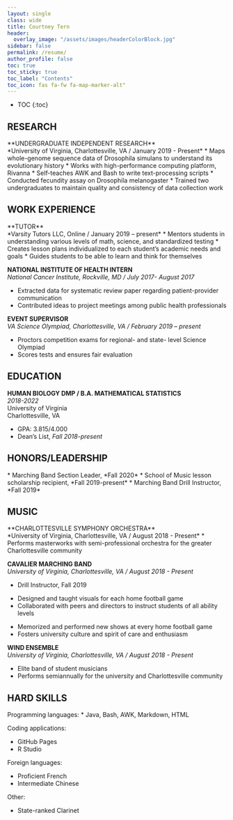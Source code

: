 ```yaml
---
layout: single
class: wide
title: Courtney Tern
header:
  overlay_image: "/assets/images/headerColorBlock.jpg"
sidebar: false
permalink: /resume/
author_profile: false
toc: true
toc_sticky: true
toc_label: "Contents"
toc_icon: fas fa-fw fa-map-marker-alt"
---
```

* TOC
{:toc}

<h2> <i class="fas fa-microscope" style="background-color:#DEB143;color:#fff"></i>
RESEARCH </h2>
**UNDERGRADUATE INDEPENDENT RESEARCH** <br>
*University of Virginia, Charlottesville, VA  /  January 2019 - Present*
* Maps whole-genome sequence data of Drosophila simulans to understand its evolutionary history
* Works with high-performance computing platform, Rivanna
*	Self-teaches AWK and Bash to write text-processing scripts
*	Conducted fecundity assay on Drosophila melanogaster
*	Trained two undergraduates to maintain quality and consistency of data collection work


<h2> <i class="fas fa-briefcase" style="background-color:#DEB143;color:#fff"></i>
WORK EXPERIENCE </h2>
**TUTOR** <br>
*Varsity Tutors LLC, Online  /  January 2019 – present*
*	Mentors students in understanding various levels of math, science, and standardized testing
*	Creates lesson plans individualized to each student’s academic needs and goals
*	Guides students to be able to learn and think for themselves

**NATIONAL INSTITUTE OF HEALTH INTERN** <br>
*National Cancer Institute, Rockville, MD  /  July 2017- August 2017*
*	Extracted data for systematic review paper regarding patient-provider communication
*	Contributed ideas to project meetings among public health professionals

**EVENT SUPERVISOR** <br>
*VA Science Olympiad, Charlottesville, VA  /  February 2019 – present*
*	Proctors competition exams for regional- and state- level Science Olympiad
*	Scores tests and ensures fair evaluation


<h2> <i class="fas fa-graduation-cap" style="background-color:#DEB143;color:#fff"></i>
EDUCATION </h2>

**HUMAN BIOLOGY DMP / B.A. MATHEMATICAL STATISTICS** <br>
*2018-2022* <br>
University of Virginia <br>
Charlottesville, VA <br>
* GPA: 3.815/4.000
*	Dean’s List, *Fall 2018-present*


<h2> <i class="fas fa-award" style="background-color:#DEB143;color:#fff"></i>
HONORS/LEADERSHIP </h2>
*	Marching Band Section Leader, *Fall 2020*
*	School of Music lesson scholarship recipient, *Fall 2019-present*
* Marching Band Drill Instructor, *Fall 2019*


<h2> <i class="fas fa-compact-disc" style="background-color:#DEB143;color:#fff"></i>
MUSIC </h2>
**CHARLOTTESVILLE SYMPHONY ORCHESTRA** <br>
*University of Virginia, Charlottesville, VA  /  August 2018 - Present*
*	Performs masterworks with semi-professional orchestra for the greater Charlottesville community

**CAVALIER MARCHING BAND** <br>
*University of Virginia, Charlottesville, VA  /  August 2018 - Present*
*	Drill Instructor, Fall 2019
  - Designed and taught visuals for each home football game
  - Collaborated with peers and directors to instruct students of all ability levels
*	Memorized and performed new shows at every home football game
*	Fosters university culture and spirit of care and enthusiasm

**WIND ENSEMBLE** <br>
*University of Virginia, Charlottesville, VA  /  August 2018 - Present*
*	Elite band of student musicians
*	Performs semiannually for the university and Charlottesville community

<h2> <i class="fas fa-book-open" style="background-color:#DEB143;color:#fff"></i>
HARD SKILLS </h2>
Programming languages:
* Java, Bash, AWK, Markdown, HTML

Coding applications:
* GitHub Pages
* R Studio

Foreign languages:
* Proficient French
* Intermediate Chinese

Other:
* State-ranked Clarinet
